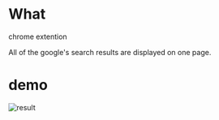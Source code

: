 # What
chrome extention

All of the google's search results are displayed on one page.

# demo
![result](https://github.com/kawa18sima/All_search_result_list/blob/master/action.gif)
